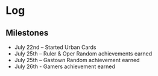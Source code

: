 # Log

## Milestones
- July 22nd – Started Urban Cards
- July 25th – Ruler & Oper Random achievements earned
- July 25th – Gastown Random achievement earned
- July 26th - Gamers achievement earned